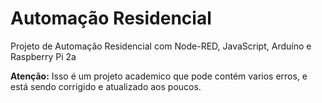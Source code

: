 # Automação Residencial
Projeto de Automação Residencial com Node-RED, JavaScript, Arduíno e Raspberry Pi 2a
<p><b>Atenção:</b> Isso é um projeto academico que pode contém varios erros, e está sendo corrigido e atualizado aos poucos.</p>
